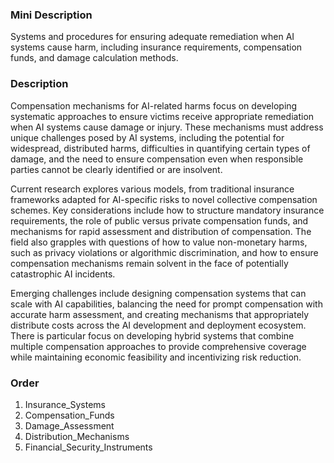 ### Mini Description

Systems and procedures for ensuring adequate remediation when AI systems cause harm, including insurance requirements, compensation funds, and damage calculation methods.

### Description

Compensation mechanisms for AI-related harms focus on developing systematic approaches to ensure victims receive appropriate remediation when AI systems cause damage or injury. These mechanisms must address unique challenges posed by AI systems, including the potential for widespread, distributed harms, difficulties in quantifying certain types of damage, and the need to ensure compensation even when responsible parties cannot be clearly identified or are insolvent.

Current research explores various models, from traditional insurance frameworks adapted for AI-specific risks to novel collective compensation schemes. Key considerations include how to structure mandatory insurance requirements, the role of public versus private compensation funds, and mechanisms for rapid assessment and distribution of compensation. The field also grapples with questions of how to value non-monetary harms, such as privacy violations or algorithmic discrimination, and how to ensure compensation mechanisms remain solvent in the face of potentially catastrophic AI incidents.

Emerging challenges include designing compensation systems that can scale with AI capabilities, balancing the need for prompt compensation with accurate harm assessment, and creating mechanisms that appropriately distribute costs across the AI development and deployment ecosystem. There is particular focus on developing hybrid systems that combine multiple compensation approaches to provide comprehensive coverage while maintaining economic feasibility and incentivizing risk reduction.

### Order

1. Insurance_Systems
2. Compensation_Funds
3. Damage_Assessment
4. Distribution_Mechanisms
5. Financial_Security_Instruments

